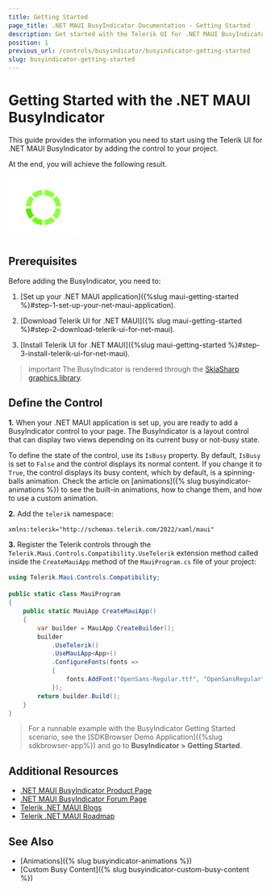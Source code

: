 ```yaml
---
title: Getting Started
page_title: .NET MAUI BusyIndicator Documentation - Getting Started
description: Get started with the Telerik UI for .NET MAUI BusyIndicator control and add the control to your .NET MAUI project
position: 1
previous_url: /controls/busyindicator/busyindicator-getting-started
slug: busyindicator-getting-started
---
```


# Getting Started with the .NET MAUI BusyIndicator

This guide provides the information you need to start using the Telerik UI for .NET MAUI BusyIndicator by adding the control to your project.

At the end, you will achieve the following result.

![BusyIndicator Getting Started](images/busyindicator-getting-started.png)

## Prerequisites

Before adding the BusyIndicator, you need to:

1. [Set up your .NET MAUI application]({%slug maui-getting-started %}#step-1-set-up-your-net-maui-application).

1. [Download Telerik UI for .NET MAUI]({% slug maui-getting-started %}#step-2-download-telerik-ui-for-net-maui).

1. [Install Telerik UI for .NET MAUI]({%slug maui-getting-started %}#step-3-install-telerik-ui-for-net-maui).

>important The BusyIndicator is rendered through the [SkiaSharp graphics library](https://skia.org/).

## Define the Control

**1.** When your .NET MAUI application is set up, you are ready to add a BusyIndicator control to your page. The BusyIndicator is a layout control that can display two views depending on its current busy or not-busy state.  

To define the state of the control, use its `IsBusy` property. By default, `IsBusy` is set to `False` and the control displays its normal content. If you change it to `True`, the control displays its busy content, which by default, is a spinning-balls animation. Check the article on [animations]({% slug busyindicator-animations %}) to see the built-in animations, how to change them, and how to use a custom animation.

<snippet id='busyindicator-getting-started-xaml' />

**2.** Add the `telerik` namespace:

```XAML
xmlns:telerik="http://schemas.telerik.com/2022/xaml/maui"
```

**3.** Register the Telerik controls through the `Telerik.Maui.Controls.Compatibility.UseTelerik` extension method called inside the `CreateMauiApp` method of the `MauiProgram.cs` file of your project:

```C#
using Telerik.Maui.Controls.Compatibility;

public static class MauiProgram
{
	public static MauiApp CreateMauiApp()
	{
		var builder = MauiApp.CreateBuilder();
		builder
			.UseTelerik()
			.UseMauiApp<App>()
			.ConfigureFonts(fonts =>
			{
				fonts.AddFont("OpenSans-Regular.ttf", "OpenSansRegular");
			});
		return builder.Build();
	}
}
```

> For a runnable example with the BusyIndicator Getting Started scenario, see the [SDKBrowser Demo Application]({%slug sdkbrowser-app%}) and go to **BusyIndicator > Getting Started**.

## Additional Resources

- [.NET MAUI BusyIndicator Product Page](https://www.telerik.com/maui-ui/busyindicator)
- [.NET MAUI BusyIndicator Forum Page](https://www.telerik.com/forums/maui?tagId=1856)
- [Telerik .NET MAUI Blogs](https://www.telerik.com/blogs/mobile-net-maui)
- [Telerik .NET MAUI Roadmap](https://www.telerik.com/support/whats-new/maui-ui/roadmap)

## See Also

- [Animations]({% slug busyindicator-animations %})
- [Custom Busy Content]({% slug busyindicator-custom-busy-content %})
